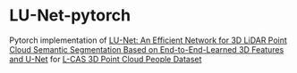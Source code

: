 # LU-Net-pytorch
Pytorch implementation of [LU-Net: An Efficient Network for 3D LiDAR Point Cloud Semantic Segmentation Based on End-to-End-Learned 3D Features and U-Net](https://arxiv.org/pdf/1908.11656.pdf) for [L-CAS 3D Point Cloud People Dataset](https://lcas.lincoln.ac.uk/wp/research/data-sets-software/l-cas-3d-point-cloud-people-dataset/)
